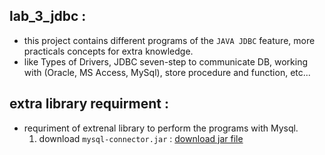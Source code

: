 ## lab_3_jdbc :
- this project contains different programs of the `JAVA JDBC` feature, more practicals concepts for extra knowledge.
- like Types of Drivers, JDBC seven-step to communicate DB, working with (Oracle, MS Access, MySql), store procedure and function, etc...

## extra library requirment :
- requriment of extrenal library to perform the programs with Mysql. 
    1. download `mysql-connector.jar` : [download jar file](https://mvnrepository.com/artifact/mysql/mysql-connector-java/5.1.38 "www.mvnrepository.com")
    